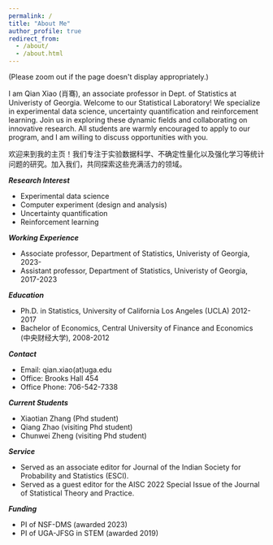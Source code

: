 ```yaml
---
permalink: /
title: "About Me"
author_profile: true
redirect_from: 
  - /about/
  - /about.html
---
```

(Please zoom out if the page doesn't display appropriately.)

I am Qian Xiao (肖骞), an associate professor in Dept. of Statistics at Univeristy of Georgia. Welcome to our Statistical Laboratory! We specialize in experimental data science, uncertainty quantification and reinforcement learning. Join us in exploring these dynamic fields and collaborating on innovative research. All students are warmly encouraged to apply to our program, and I am willing to discuss opportunities with you.

欢迎来到我的主页！我们专注于实验数据科学、不确定性量化以及强化学习等统计问题的研究。加入我们，共同探索这些充满活力的领域。


***Research Interest***

* Experimental data science
* Computer experiment (design and analysis)
* Uncertainty quantification
* Reinforcement learning

***Working Experience***

* Associate professor, Department of Statistics, Univeristy of Georgia, 2023-
* Assistant professor, Department of Statistics, Univeristy of Georgia, 2017-2023

***Education***

* Ph.D. in Statistics, University of California Los Angeles (UCLA) 2012-2017
* Bachelor of Economics, Central University of Finance and Economics (中央财经大学), 2008-2012

***Contact***

* Email: qian.xiao(at)uga.edu
* Office: Brooks Hall 454
* Office Phone: 706-542-7338

***Current Students***
* Xiaotian Zhang (Phd student)
* Qiang Zhao (visiting Phd student)
* Chunwei Zheng (visiting Phd student)

***Service***
* Served as an associate editor for Journal of the Indian Society for Probability and Statistics (ESCI).
* Served as a guest editor for the AISC 2022 Special Issue of the Journal of Statistical Theory and Practice.

***Funding***
* PI of NSF-DMS (awarded 2023)
* PI of UGA-JFSG in STEM (awarded 2019)



